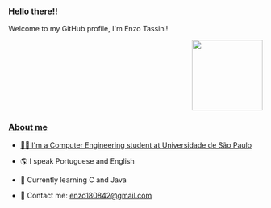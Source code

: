 ### Hello there!!

Welcome to my GitHub profile, I'm Enzo Tassini!

<div align="right">
  <a href="https://github.com/Enzo-Tssn">
  <img height="140em" src="https://github-readme-stats.vercel.app/api/top-langs/?username=Enzo-Tssn&layout=compact&langs_count=7&theme=dark"/>
</div>

### About me

- 👨‍🎓 I'm a Computer Engineering student at [Universidade de São Paulo](https://www5.usp.br/)

- 🌎 I speak Portuguese and English

- 📝 Currently learning C and Java

- 📧 Contact me: enzo180842@gmail.com





